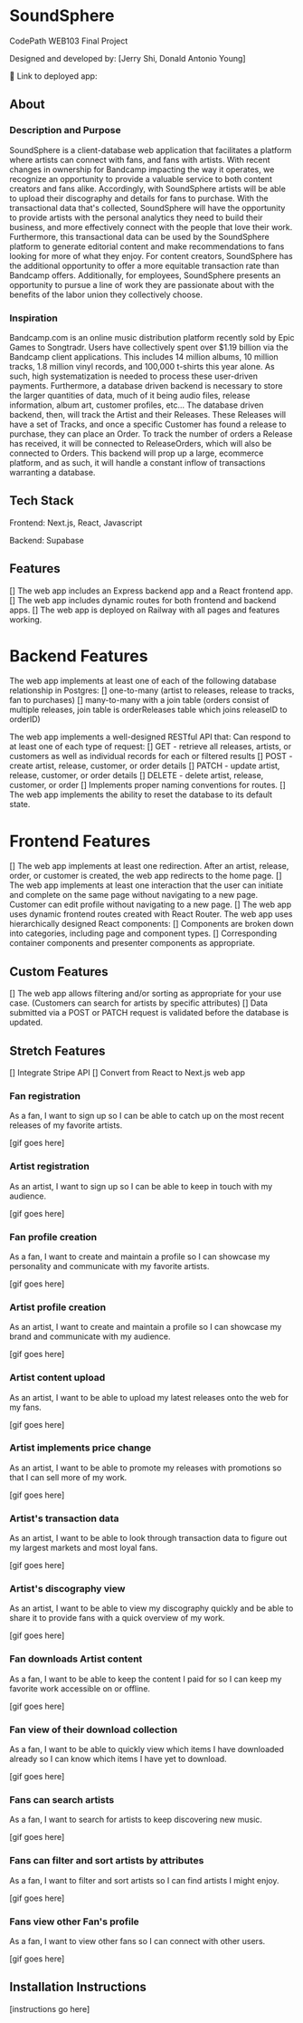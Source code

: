 # SoundSphere

CodePath WEB103 Final Project

Designed and developed by: [Jerry Shi, Donald Antonio Young]

🔗 Link to deployed app:

## About

### Description and Purpose

SoundSphere is a client-database web application that facilitates a platform where artists can connect with fans, and fans with artists. With recent changes in ownership for Bandcamp impacting the way it operates, we recognize an opportunity to provide a valuable service to both content creators and fans alike. Accordingly, with SoundSphere artists will be able to upload their discography and details for fans to purchase. With the transactional data that's collected, SoundSphere will have the opportunity to provide artists with the personal analytics they need to build their business, and more effectively connect with the people that love their work. Furthermore, this transactional data can be used by the SoundSphere platform to generate editorial content and make recommendations to fans looking for more of what they enjoy. For content creators, SoundSphere has the additional opportunity to offer a more equitable transaction rate than Bandcamp offers. Additionally, for employees, SoundSphere presents an opportunity to pursue a line of work they are passionate about with the benefits of the labor union they collectively choose.

### Inspiration

Bandcamp.com is an online music distribution platform recently sold by Epic Games to Songtradr. Users have collectively spent over $1.19 billion via the Bandcamp client applications. This includes 14 million albums, 10 million tracks, 1.8 million vinyl records, and 100,000 t-shirts this year alone. As such, high systematization is needed to process these user-driven payments. Furthermore, a database driven backend is necessary to store the larger quantities of data, much of it being audio files, release information, album art, customer profiles, etc... The database driven backend, then, will track the Artist and their Releases. These Releases will have a set of Tracks, and once a specific Customer has found a release to purchase, they can place an Order. To track the number of orders a Release has received, it will be connected to ReleaseOrders, which will also be connected to Orders. This backend will prop up a large, ecommerce platform, and as such, it will handle a constant inflow of transactions warranting a database.

## Tech Stack

Frontend:
Next.js, React, Javascript

Backend:
Supabase

## Features
[] The web app includes an Express backend app and a React frontend app.
[] The web app includes dynamic routes for both frontend and backend apps.
[] The web app is deployed on Railway with all pages and features working.

# Backend Features
The web app implements at least one of each of the following database relationship in Postgres:
[] one-to-many (artist to releases, release to tracks, fan to purchases)
[] many-to-many with a join table (orders consist of multiple releases, join table is orderReleases table which joins releaseID to orderID)

The web app implements a well-designed RESTful API that:
Can respond to at least one of each type of request:
[] GET - retrieve all releases, artists, or customers as well as individual records for each or filtered results
[] POST - create artist, release, customer, or order details
[] PATCH - update artist, release, customer, or order details
[] DELETE - delete artist, release, customer, or order
[] Implements proper naming conventions for routes.
[] The web app implements the ability to reset the database to its default state.

# Frontend Features
[] The web app implements at least one redirection. After an artist, release, order, or customer is created, the web app redirects to the home page.
[] The web app implements at least one interaction that the user can initiate and complete on the same page without navigating to a new page. Customer can edit profile without navigating to a new page.
[] The web app uses dynamic frontend routes created with React Router.
The web app uses hierarchically designed React components:
[] Components are broken down into categories, including page and component types.
[] Corresponding container components and presenter components as appropriate.

## Custom Features
[] The web app allows filtering and/or sorting as appropriate for your use case. (Customers can search for artists by specific attributes)
[] Data submitted via a POST or PATCH request is validated before the database is updated.

## Stretch Features
[] Integrate Stripe API
[] Convert from React to Next.js web app

### Fan registration

As a fan, I want to sign up so I can be able to catch up on the most recent releases of my favorite artists.

[gif goes here]

### Artist registration

As an artist, I want to sign up so I can be able to keep in touch with my audience.

[gif goes here]

### Fan profile creation

As a fan, I want to create and maintain a profile so I can showcase my personality and communicate with my favorite artists.

[gif goes here]

### Artist profile creation

As an artist, I want to create and maintain a profile so I can showcase my brand and communicate with my audience.

[gif goes here]

### Artist content upload

As an artist, I want to be able to upload my latest releases onto the web for my fans.

[gif goes here]

### Artist implements price change

As an artist, I want to be able to promote my releases with promotions so that I can sell more of my work.

[gif goes here]

### Artist's transaction data

As an artist, I want to be able to look through transaction data to figure out my largest markets and most loyal fans.

[gif goes here]

### Artist's discography view

As an artist, I want to be able to view my discography quickly and be able to share it to provide fans with a quick overview of my work.

[gif goes here]

### Fan downloads Artist content

As a fan, I want to be able to keep the content I paid for so I can keep my favorite work accessible on or offline.

[gif goes here]

### Fan view of their download collection

As a fan, I want to be able to quickly view which items I have downloaded already so I can know which items I have yet to download.

[gif goes here]

### Fans can search artists

As a fan, I want to search for artists to keep discovering new music.

[gif goes here]

### Fans can filter and sort artists by attributes

As a fan, I want to filter and sort artists so I can find artists I might enjoy.

[gif goes here]

### Fans view other Fan's profile

As a fan, I want to view other fans so I can connect with other users.

[gif goes here]

## Installation Instructions

[instructions go here]
